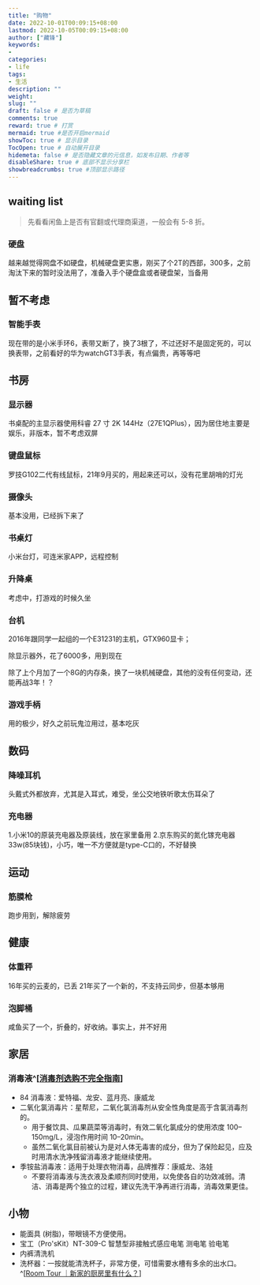 ```yaml
---
title: "购物"
date: 2022-10-01T00:09:15+08:00
lastmod: 2022-10-05T00:09:15+08:00
author: ["藏锋"]
keywords: 
- 
categories: 
- life
tags: 
- 生活
description: ""
weight:
slug: ""
draft: false # 是否为草稿
comments: true
reward: true # 打赏
mermaid: true #是否开启mermaid
showToc: true # 显示目录
TocOpen: true # 自动展开目录
hidemeta: false # 是否隐藏文章的元信息，如发布日期、作者等
disableShare: true # 底部不显示分享栏
showbreadcrumbs: true #顶部显示路径
---
```


  
## waiting list  
  
> 先看看闲鱼上是否有官翻或代理商渠道，一般会有 5-8 折。  
  
### 硬盘  
 越来越觉得网盘不如硬盘，机械硬盘更实惠，刚买了个2T的西部，300多，之前淘汰下来的暂时没法用了，准备入手个硬盘盒或者硬盘架，当备用  
  
 
## 暂不考虑  
  
### 智能手表
  
现在带的是小米手环6，表带又断了，换了3根了，不过还好不是固定死的，可以换表带，之前看好的华为watchGT3手表，有点偏贵，再等等吧
  
## 书房  
  
### 显示器  
  
书桌配的主显示器使用科睿 27 寸 2K 144Hz（27E1QPlus），因为居住地主要是娱乐，非版本，暂不考虑双屏

  
### 键盘鼠标  
  
罗技G102二代有线鼠标，21年9月买的，用起来还可以，没有花里胡哨的灯光 
  
### 摄像头  
  
基本没用，已经拆下来了

### 书桌灯  
  
小米台灯，可连米家APP，远程控制
  
### 升降桌  
  
考虑中，打游戏的时候久坐

### 台机  
  
2016年跟同学一起组的一个E31231的主机，GTX960显卡；

除显示器外，花了6000多，用到现在

除了上个月加了一个8G的内存条，换了一块机械硬盘，其他的没有任何变动，还能再战3年！？
  
### 游戏手柄  

用的极少，好久之前玩鬼泣用过，基本吃灰
  
  
## 数码  
  
### 降噪耳机  
  
头戴式外都放弃，尤其是入耳式，难受，坐公交地铁听歌太伤耳朵了 
  
### 充电器  
1.小米10的原装充电器及原装线，放在家里备用
2.京东购买的氮化镓充电器33w(85块钱)，小巧，唯一不方便就是type-C口的，不好替换
  
## 运动  
  
### 筋膜枪  
  
 跑步用到，解除疲劳
  
## 健康  
### 体重秤  
16年买的云麦的，已丢
21年买了一个新的，不支持云同步，但基本够用
 
  
### 泡脚桶  
  
咸鱼买了一个，折叠的，好收纳。事实上，并不好用
  
## 家居  
  
### 消毒液^[[消毒剂选购不完全指南](https://sspai.com/prime/story/disinfectant)]  
  
- 84 消毒液：爱特福、龙安、蓝月亮、康威龙  
- 二氧化氯消毒片：星帮尼，二氧化氯消毒剂从安全性角度是高于含氯消毒剂的。  
  - 用于餐饮具、瓜果蔬菜等消毒时，有效二氧化氯成分的使用浓度 100–150mg/L，浸泡作用时间 10–20min。  
  - 虽然二氧化氯目前被认为是对人体无毒害的成分，但为了保险起见，应及时用清水洗净残留消毒液才能继续使用。  
- 季铵盐消毒液：适用于处理衣物消毒，品牌推荐：康威龙、洛娃  
  - 不要将消毒液与洗衣液及柔顺剂同时使用，以免使各自的功效减弱。清洁、消毒是两个独立的过程，建议先洗干净再进行消毒，消毒效果更佳。  
  
## 小物  
  
- 能面具 (树脂)，带眼镜不方便使用。  
- 宝工（Pro'sKit）NT-309-C 智慧型非接触式感应电笔 测电笔 验电笔  
- 内裤清洗机  
- 洗杯器：一按就能清洗杯子，非常方便，可惜需要水槽有多余的出水口。^[[Room Tour ｜新家的厨房里有什么？](https://sspai.com/post/73604)]
